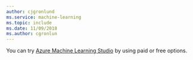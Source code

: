 ```yaml
---
author: cjgronlund
ms.service: machine-learning
ms.topic: include
ms.date: 11/09/2018	
ms.author: cgronlun
---
```

You can try <a href="https://studio.azureml.net/?selectAccess=true&o=2" target="_blank">Azure Machine Learning Studio</a> by using paid or free options.


